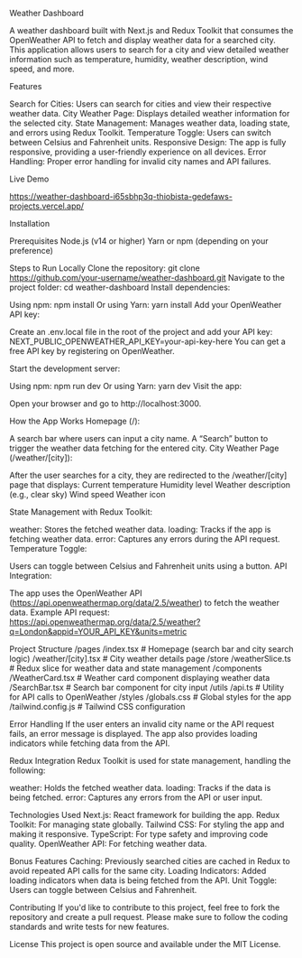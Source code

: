 Weather Dashboard

A weather dashboard built with Next.js and Redux Toolkit that consumes the OpenWeather API to fetch and display weather data for a searched city. This application allows users to search for a city and view detailed weather information such as temperature, humidity, weather description, wind speed, and more.



Features

Search for Cities: Users can search for cities and view their respective weather data.
City Weather Page: Displays detailed weather information for the selected city.
State Management: Manages weather data, loading state, and errors using Redux Toolkit.
Temperature Toggle: Users can switch between Celsius and Fahrenheit units.
Responsive Design: The app is fully responsive, providing a user-friendly experience on all devices.
Error Handling: Proper error handling for invalid city names and API failures.

Live Demo

https://weather-dashboard-i65sbhp3q-thiobista-gedefaws-projects.vercel.app/


Installation

Prerequisites
Node.js (v14 or higher)
Yarn or npm (depending on your preference)


Steps to Run Locally
Clone the repository:
git clone https://github.com/your-username/weather-dashboard.git
Navigate to the project folder:
cd weather-dashboard
Install dependencies:

Using npm:
npm install
Or using Yarn:
yarn install
Add your OpenWeather API key:

Create an .env.local file in the root of the project and add your API key:
NEXT_PUBLIC_OPENWEATHER_API_KEY=your-api-key-here
You can get a free API key by registering on OpenWeather.

Start the development server:

Using npm:
npm run dev
Or using Yarn:
yarn dev
Visit the app:

Open your browser and go to http://localhost:3000.

How the App Works
Homepage (/):

A search bar where users can input a city name.
A “Search” button to trigger the weather data fetching for the entered city.
City Weather Page (/weather/[city]):

After the user searches for a city, they are redirected to the /weather/[city] page that displays:
Current temperature
Humidity level
Weather description (e.g., clear sky)
Wind speed
Weather icon

State Management with Redux Toolkit:

weather: Stores the fetched weather data.
loading: Tracks if the app is fetching weather data.
error: Captures any errors during the API request.
Temperature Toggle:

Users can toggle between Celsius and Fahrenheit units using a button.
API Integration:

The app uses the OpenWeather API (https://api.openweathermap.org/data/2.5/weather) to fetch the weather data.
Example API request:
https://api.openweathermap.org/data/2.5/weather?q=London&appid=YOUR_API_KEY&units=metric



Project Structure
/pages
  /index.tsx              # Homepage (search bar and city search logic)
  /weather/[city].tsx     # City weather details page
/store
  /weatherSlice.ts        # Redux slice for weather data and state management
/components
  /WeatherCard.tsx        # Weather card component displaying weather data
  /SearchBar.tsx          # Search bar component for city input
/utils
  /api.ts                 # Utility for API calls to OpenWeather
/styles
  /globals.css            # Global styles for the app
  /tailwind.config.js     # Tailwind CSS configuration


Error Handling
If the user enters an invalid city name or the API request fails, an error message is displayed.
The app also provides loading indicators while fetching data from the API.


Redux Integration
Redux Toolkit is used for state management, handling the following:

weather: Holds the fetched weather data.
loading: Tracks if the data is being fetched.
error: Captures any errors from the API or user input.


Technologies Used
Next.js: React framework for building the app.
Redux Toolkit: For managing state globally.
Tailwind CSS: For styling the app and making it responsive.
TypeScript: For type safety and improving code quality.
OpenWeather API: For fetching weather data.


Bonus Features
Caching: Previously searched cities are cached in Redux to avoid repeated API calls for the same city.
Loading Indicators: Added loading indicators when data is being fetched from the API.
Unit Toggle: Users can toggle between Celsius and Fahrenheit.


Contributing
If you'd like to contribute to this project, feel free to fork the repository and create a pull request. Please make sure to follow the coding standards and write tests for new features.


License
This project is open source and available under the MIT License.


